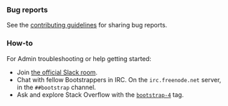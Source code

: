 ### Bug reports

See the [contributing guidelines](CONTRIBUTING.md) for sharing bug reports.

### How-to

For Admin troubleshooting or help getting started:

- Join [the official Slack room](https://bootstrap-slack.herokuapp.com/).
- Chat with fellow Bootstrappers in IRC. On the `irc.freenode.net` server, in the `##bootstrap` channel.
- Ask and explore Stack Overflow with the [`bootstrap-4`](https://stackoverflow.com/questions/tagged/bootstrap-4) tag.
